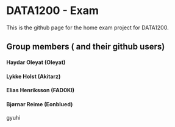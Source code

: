# DATA1200 - Exam
This is the github page for the home exam project for DATA1200.
## Group members ( and their github users)

#### Haydar Oleyat (Oleyat)
#### Lykke Holst (Akitarz)
#### Elias Henriksson (FAD0KI)
#### Bjørnar Reime (Eonblued)

gyuhi
